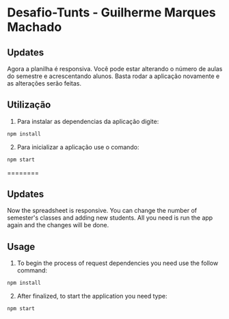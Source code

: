 # Desafio-Tunts - Guilherme Marques Machado

## Updates

Agora a planilha é responsiva. Você pode estar alterando o número de aulas do semestre e acrescentando alunos. Basta rodar a aplicação novamente e as alterações serão feitas.

## Utilização

1. Para instalar as dependencias da aplicação digite:

```bash
npm install
```

2. Para inicializar a aplicação use o comando:

```bash
npm start
```

========

## Updates

Now the spreadsheet is responsive. You can change the number of semester's classes and adding new students. All you need is run the app again and the changes will be done.

## Usage

1. To begin the process of request dependencies you need use the follow command:

```bash
npm install
```

2. After finalized, to start the application you need type:

```bash
npm start
```